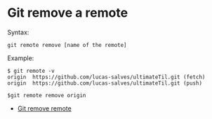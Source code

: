 # Git remove a remote

Syntax:
```
git remote remove [name of the remote]
```
Example:
```
$ git remote -v
origin	https://github.com/lucas-salves/ultimateTil.git (fetch)
origin	https://github.com/lucas-salves/ultimateTil.git (push)

$git remote remove origin
```

- [Git remove remote](https://careerkarma.com/blog/git-remove-remote/)

